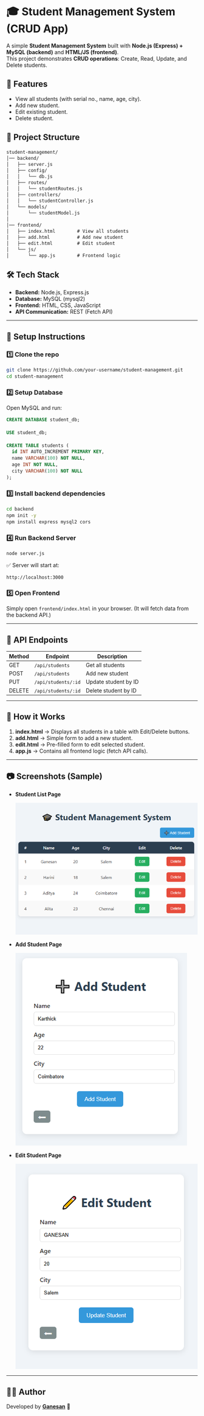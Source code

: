 # 🎓 Student Management System (CRUD App)

A simple **Student Management System** built with **Node.js (Express) + MySQL (backend)** and **HTML/JS (frontend)**.  
This project demonstrates **CRUD operations**: Create, Read, Update, and Delete students.

## 📌 Features

- View all students (with serial no., name, age, city).
- Add new student.
- Edit existing student.
- Delete student.

## 📂 Project Structure

```
student-management/
│── backend/
│   ├── server.js
│   ├── config/
│   │   └── db.js
│   ├── routes/
│   │   └── studentRoutes.js
│   ├── controllers/
│   │   └── studentController.js
│   └── models/
│       └── studentModel.js
│
│── frontend/
│   ├── index.html        # View all students
│   ├── add.html          # Add new student
│   ├── edit.html         # Edit student
│   └── js/
│       └── app.js        # Frontend logic

```

## 🛠️ Tech Stack

- **Backend:** Node.js, Express.js
- **Database:** MySQL (mysql2)
- **Frontend:** HTML, CSS, JavaScript
- **API Communication:** REST (Fetch API)

---

## 🚀 Setup Instructions

### 1️⃣ Clone the repo

```bash
git clone https://github.com/your-username/student-management.git
cd student-management
```

### 2️⃣ Setup Database

Open MySQL and run:

```sql
CREATE DATABASE student_db;

USE student_db;

CREATE TABLE students (
  id INT AUTO_INCREMENT PRIMARY KEY,
  name VARCHAR(100) NOT NULL,
  age INT NOT NULL,
  city VARCHAR(100) NOT NULL
);
```

### 3️⃣ Install backend dependencies

```bash
cd backend
npm init -y
npm install express mysql2 cors
```

### 4️⃣ Run Backend Server

```bash
node server.js
```

✅ Server will start at:

```
http://localhost:3000
```

### 5️⃣ Open Frontend

Simply open `frontend/index.html` in your browser.
(It will fetch data from the backend API.)

---

## 📡 API Endpoints

| Method | Endpoint            | Description          |
| ------ | ------------------- | -------------------- |
| GET    | `/api/students`     | Get all students     |
| POST   | `/api/students`     | Add new student      |
| PUT    | `/api/students/:id` | Update student by ID |
| DELETE | `/api/students/:id` | Delete student by ID |

---

## 🎯 How it Works

1. **index.html** → Displays all students in a table with Edit/Delete buttons.
2. **add.html** → Simple form to add a new student.
3. **edit.html** → Pre-filled form to edit selected student.
4. **app.js** → Contains all frontend logic (fetch API calls).

---

## 📷 Screenshots (Sample)

- **Student List Page**

  ![Student List](./Screenshots/student-list.png)

- **Add Student Page**

  ![Add Student](./Screenshots/add-student.png)

- **Edit Student Page**

  ![Edit Student](./Screenshots/edit-student.png)

---

## 👨‍💻 Author

Developed by **[Ganesan](#)** 🚀
